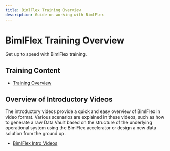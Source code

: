 ```yaml
---
title: BimlFlex Training Overview
description: Guide on working with BimlFlex
---
```

# BimlFlex Training Overview

Get up to speed with BimlFlex training.

## Training Content

* [Training Overview](./training-content)

## Overview of Introductory Videos

The introductory videos provide a quick and easy overview of BimlFlex in video format. Various scenarios are explained in these videos, such as how to generate a raw Data Vault based on the structure of the underlying operational system using the BimlFlex accelerator or design a new data solution from the ground up.

* [BimlFlex Intro Videos](../getting-started/intro-videos)
